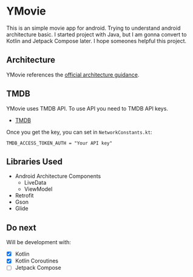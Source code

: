 # YMovie
This is an simple movie app for android.
Trying to understand android architecture basic.
I started project with Java, but I am gonna convert to Kotlin and Jetpack Compose later.
I hope someones helpful this project.

## Architecture
YMovie references the [official architecture guidance](https://developer.android.com/topic/architecture).

## TMDB
YMovie uses TMDB API. To use API you need to TMDB API keys.
- [TMDB](https://developer.themoviedb.org/docs)

Once you get the key, you can set in `NetworkConstants.kt`:
```
TMDB_ACCESS_TOKEN_AUTH = "Your API key"
```

## Libraries Used
* Android Architecture Components
    * LiveData
    * ViewModel
* Retrofit
* Gson
* Glide

## Do next
Will be development with:
- [x] Kotlin
- [x] Kotlin Coroutines
- [ ] Jetpack Compose